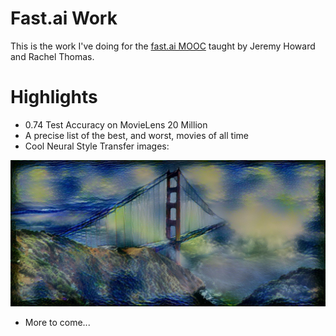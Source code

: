 # Fast.ai Work

This is the work I've doing for the [fast.ai MOOC](http://course.fast.ai/) taught by Jeremy Howard  and Rachel Thomas.

# Highlights

* 0.74 Test Accuracy on MovieLens 20 Million
* A precise list of the best, and worst, movies of all time
* Cool Neural Style Transfer images:

![Golden Gate Bridge in the style of Starry Night](https://raw.githubusercontent.com/superMDguy/fastai-work/master/generated/bridge_styled__final.jpg)

* More to come...

